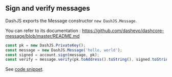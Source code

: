 ## Sign and verify messages

DashJS exports the Message constructor `new DashJS.Message`.   

You can refer to its documentation : https://github.com/dashevo/dashcore-message/blob/master/README.md

```js
const pk = new DashJS.PrivateKey();
const message = new DashJS.Message('hello, world');
const signed = account.sign(message, pk);
const verify = message.verify(pk.toAddress().toString(), signed.toString());
```

See [code snippet](https://github.com/dashevo/DashJS/blob/master/examples/node/sign-and-verify-messages.js).
